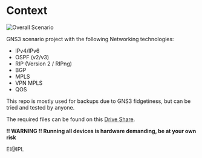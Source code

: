 # Context

![Overall Scenario](https://github.com/freemann350/GNS3AdvancedNetworking/assets/25934321/d9c38a19-da99-434b-aac0-d0b016a71d63)

GNS3 scenario project with the following Networking technologies:

- IPv4/IPv6
- OSPF (v2/v3)
- RIP (Version 2 / RIPng)
- BGP
- MPLS
- VPN MPLS
- QOS

This repo is mostly used for backups due to GNS3 fidgetiness, but can be tried and tested by anyone.

The required files can be found on this [Drive Share](https://drive.google.com/drive/folders/1aVYDkGjsylTrrPmm9Ge2ACSttrJACF8t?usp=drive_link).

**!! WARNING !! Running all devices is hardware demanding, be at your own risk**

EI@IPL
